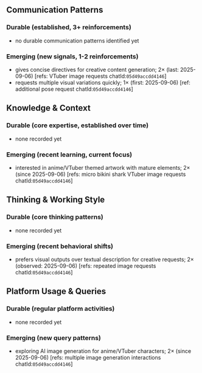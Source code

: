 ## Communication Patterns
### Durable (established, 3+ reinforcements)
- no durable communication patterns identified yet

### Emerging (new signals, 1-2 reinforcements)
- gives concise directives for creative content generation; 2× (last: 2025-09-06) [refs: VTuber image requests chatId:`05d49accdd4146`]
- requests multiple visual variations quickly; 1× (first: 2025-09-06) [ref: additional pose request chatId:`05d49accdd4146`]

## Knowledge & Context
### Durable (core expertise, established over time)
- none recorded yet

### Emerging (recent learning, current focus)
- interested in anime/VTuber themed artwork with mature elements; 2× (since 2025-09-06) [refs: micro bikini shark VTuber image requests chatId:`05d49accdd4146`]

## Thinking & Working Style
### Durable (core thinking patterns)
- none recorded yet

### Emerging (recent behavioral shifts)
- prefers visual outputs over textual description for creative requests; 2× (observed: 2025-09-06) [refs: repeated image requests chatId:`05d49accdd4146`]

## Platform Usage & Queries
### Durable (regular platform activities)
- none recorded yet

### Emerging (new query patterns)
- exploring AI image generation for anime/VTuber characters; 2× (since 2025-09-06) [refs: multiple image generation interactions chatId:`05d49accdd4146`]